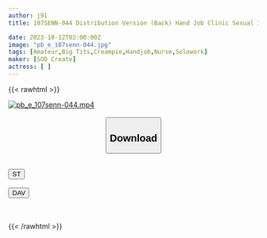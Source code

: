 ```yaml
---
author: j91
title: 107SENN-044 Distribution Version (Back) Hand Job Clinic Sexual Intercourse Clinic Home Visit Treatment Edition 1st Year Nursing Department Ms. Hanayagi Living In Toshima Ward Creampie Treatment At Ms. ○○’s House Anna Hanayagi

date: 2023-10-12T02:00:00Z
image: "pb_e_107senn-044.jpg"
tags: [Amateur,Big Tits,Creampie,Handjob,Nurse,Solowork]
maker: [SOD Create]
actress: [ ]
---
```



{{< rawhtml >}}

<div class="video" data-videoid="6b0AZG8O66I9rkM">
    <a href="javascript:;">
        <img src="https://my.j91.asia/posts/pb_e_107senn-044/pb_e_107senn-044.jpg" width="WIDTH" height="HEIGHT" alt="pb_e_107senn-044.mp4" loading="lazy">
    </a>
</div>

<script type="text/javascript" src="https://j91.asia/asset/on-demand-st.js"></script>

<br>
  <link rel="stylesheet" href="https://j91.asia/asset/bs5.css">
  
  <center>
  <button class="btn btn-primary" type="button" data-bs-toggle="collapse" data-bs-target=".multi-collapse" aria-expanded="false" aria-controls="multiCollapseExample1 multiCollapseExample2"><h2>Download</h2></button></center>
</p>
<div class="row">
  <div class="col">
    <div class="collapse multi-collapse" id="multiCollapseExample1">
      <div class="card card-body">
	      	      <br>
<div class="buttons">  
<a href="https://streamtape.to/v/6b0AZG8O66I9rkM"><button class="btn-hover color-3"><i class="fa fa-download"></i> ST</button></a></div>
    </div>
  </div>
</div>
  <div class="col">
    <div class="collapse multi-collapse" id="multiCollapseExample2">
      <div class="card card-body">
	      <br>
<div class="buttons">
    <a href="https://filelions.online/f/yvnm21flcfh3"><button class="btn-hover color-9"><i class="fa fa-download"></i> DAV</button></a></div>
<br><br>
      </div>
    </div>
  </div>
</div>

{{< /rawhtml >}}
